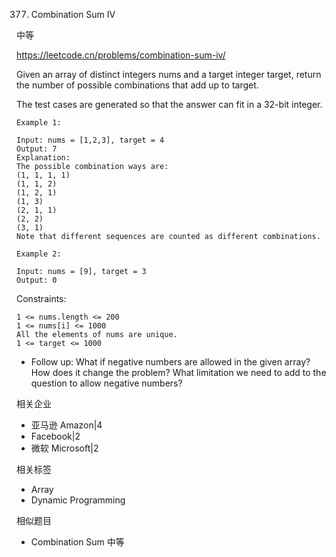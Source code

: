 377. Combination Sum IV

中等

https://leetcode.cn/problems/combination-sum-iv/



Given an array of distinct integers nums and a target integer target, return the number of possible combinations that add up to target.

The test cases are generated so that the answer can fit in a 32-bit integer.

 
```
Example 1:

Input: nums = [1,2,3], target = 4
Output: 7
Explanation:
The possible combination ways are:
(1, 1, 1, 1)
(1, 1, 2)
(1, 2, 1)
(1, 3)
(2, 1, 1)
(2, 2)
(3, 1)
Note that different sequences are counted as different combinations.

Example 2:

Input: nums = [9], target = 3
Output: 0
``` 

Constraints:
```
1 <= nums.length <= 200
1 <= nums[i] <= 1000
All the elements of nums are unique.
1 <= target <= 1000
``` 

- Follow up: What if negative numbers are allowed in the given array? How does it change the problem? What limitation we need to add to the question to allow negative numbers?


相关企业

- 亚马逊 Amazon|4
- Facebook|2
- 微软 Microsoft|2

相关标签
- Array
- Dynamic Programming

相似题目
- Combination Sum
中等

